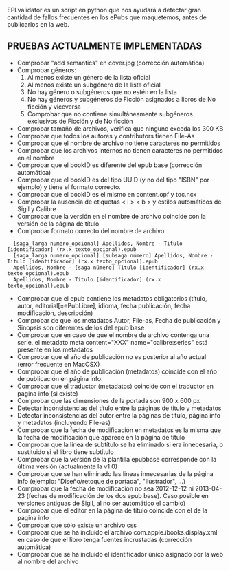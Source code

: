 EPLvalidator es un script en python que nos ayudará a detectar gran cantidad de fallos frecuentes en los ePubs que maquetemos, antes de publicarlos en la web.

## PRUEBAS ACTUALMENTE IMPLEMENTADAS ##

  * Comprobar "add semantics" en cover.jpg (corrección automática)
  * Comprobar géneros:
    1. Al menos existe un género de la lista oficial
    1. Al menos existe un subgénero de la lista oficial
    1. No hay género o subgéneros que no estén en la lista
    1. No hay géneros y subgéneros de Ficción asignados a libros de No ficción y viceversa
    1. Comprobar que no contiene simultáneamente subgéneros exclusivos de Ficción y de No ficción
  * Comprobar tamaño de archivos, verifica que ninguno exceda los 300 KB
  * Comprobar que todos los autores y contributors tienen File-As
  * Comprobar que el nombre de archivo no tiene caracteres no permitidos
  * Comprobar que los archivos internos no tienen caracteres no permitidos en el nombre
  * Comprobar que el bookID es diferente del epub base (corrección automática)
  * Comprobar que el bookID es del tipo UUID (y no del tipo "ISBN" por ejemplo) y tiene el formato correcto.
  * Comprobar que el bookID es el mismo en content.opf y toc.ncx
  * Comprobar la ausencia de etiquetas < i > < b > y estilos automáticos de Sigil y Calibre
  * Comprobar que la versión en el nombre de archivo coincide con la versión de la página de título
  * Comprobar formato correcto del nombre de archivo:
```
  [saga_larga numero_opcional] Apellidos, Nombre - Titulo [identificador] (rx.x texto_opcional).epub
  [saga_larga numero_opcional] [subsaga número] Apellidos, Nombre - Titulo [identificador] (rx.x texto_opcional).epub
  Apellidos, Nombre - [saga número] Titulo [identificador] (rx.x texto_opcional).epub
  Apellidos, Nombre - Titulo [identificador] (rx.x texto_opcional).epub
```
  * Comprobar que el epub contiene los metadatos obligatorios (título, autor, editorial[=ePubLibre], idioma, fecha publicación, fecha modificación, descripción)
  * Comprobar de que los metadatos Autor, File-as, Fecha de publicación y Sinopsis son diferentes de los del epub base
  * Comprobar que en caso de que el nombre de archivo contenga una serie, el metadato meta content="XXX" name="calibre:series" está presente en los metadatos
  * Comprobar que el año de publicación no es posterior al año actual (error frecuente en MacOSX)
  * Comprobar que el año de publicación (metadatos) coincide con el año de publicación en página info.
  * Comprobar que el traductor (metadatos) coincide con el traductor en página info (si existe)
  * Comprobar que las dimensiones de la portada son 900 x 600 px
  * Detectar inconsistencias del título entre la páginas de título y metadatos
  * Detectar inconsistencias del autor entre la páginas de título, página info y metadatos (incluyendo File-as)
  * Comprobar que la fecha de modificación en metadatos es la misma que la fecha de modificación que aparece en la página de título
  * Comprobar que la linea de subtítulo se ha eliminado si era innecesaria, o sustituido si el libro tiene subtítulo
  * Comprobar que la versión de la plantilla epubbase corresponde con la última versión (actualmente la v1.0)
  * Comprobar que se han eliminado las lineas innecesarias de la página info (ejemplo: "Diseño/retoque de portada", "Ilustrador", ...)
  * Comprobar que la fecha de modificación no sea 2012-12-12 ni 2013-04-23 (fechas de modificación de los dos epub base). Caso posible en versiones antiguas de Sigil, al no ser automático el cambio)
  * Comprobar que el editor en la página de título coincide con el de la página info
  * Comprobar que sólo existe un archivo css
  * Comprobar que se ha incluido el archivo com.apple.ibooks.display.xml en caso de que el libro tenga fuentes incrustadas (corrección automática)
  * Comprobar que se ha incluido el identificador único asignado por la web al nombre del archivo